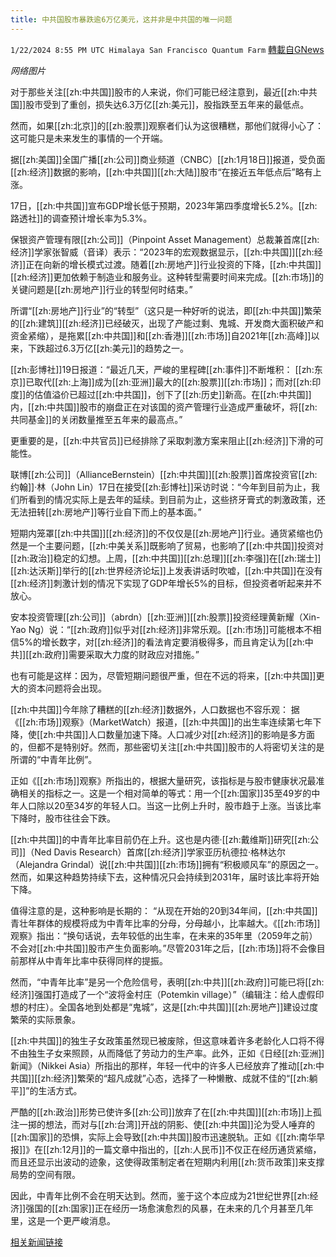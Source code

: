 ```yaml
---
title: 中共国股市暴跌逾6万亿美元，这并非是中共国的唯一问题
---
```

`1/22/2024 8:55 PM UTC Himalaya San Francisco Quantum Farm` [轉載自GNews](https://gnews.org/articles/2243271)

*网络图片*

对于那些关注[[zh:中共国]]股市的人来说，你们可能已经注意到，最近[[zh:中共国]]股市受到了重创，损失达6.3万亿[[zh:美元]]，股指跌至五年来的最低点。

然而，如果[[zh:北京]]的[[zh:股票]]观察者们认为这很糟糕，那他们就得小心了： 这可能只是未来发生的事情的一个开端。

据[[zh:美国]]全国广播[[zh:公司]]商业频道（CNBC）[[zh:1月18日]]报道，受负面[[zh:经济]]数据的影响，[[zh:中共国]][[zh:大陆]]股市“在接近五年低点后”略有上涨。

17日，[[zh:中共国]]宣布GDP增长低于预期，2023年第四季度增长5.2%。[[zh:路透社]]的调查预计增长率为5.3%。

保银资产管理有限[[zh:公司]]（Pinpoint Asset Management）总裁兼首席[[zh:经济]]学家张智威（音译）表示：“2023年的宏观数据显示，[[zh:中共国]][[zh:经济]]正在向新的增长模式过渡。随着[[zh:房地产]]行业投资的下降，[[zh:中共国]][[zh:经济]]更加依赖于制造业和服务业。这种转型需要时间来完成。[[zh:市场]]的关键问题是[[zh:房地产]]行业的转型何时结束。”

所谓“[[zh:房地产]]行业”的“转型”（这只是一种好听的说法，即[[zh:中共国]]繁荣的[[zh:建筑]][[zh:经济]]已经破灭，出现了产能过剩、鬼城、开发商大面积破产和资金紧缩），是拖累[[zh:中共国]]和[[zh:香港]][[zh:市场]]自2021年[[zh:高峰]]以来，下跌超过6.3万亿[[zh:美元]]的趋势之一。

[[zh:彭博社]]19日报道：“最近几天，严峻的里程碑[[zh:事件]]不断堆积： [[zh:东京]]已取代[[zh:上海]]成为[[zh:亚洲]]最大的[[zh:股票]][[zh:市场]]；而对[[zh:印度]]的估值溢价已超过[[zh:中共国]]，创下了[[zh:历史]]新高。在[[zh:中共国]]内，[[zh:中共国]]股市的崩盘正在对该国的资产管理行业造成严重破坏，将[[zh:共同基金]]的关闭数量推至五年来的最高点。”

更重要的是，[[zh:中共官员]]已经排除了采取刺激方案来阻止[[zh:经济]]下滑的可能性。

联博[[zh:公司]]（AllianceBernstein）[[zh:中共国]][[zh:股票]]首席投资官[[zh:约翰]]·林（John Lin）17日在接受[[zh:彭博社]]采访时说：“今年到目前为止，我们所看到的情况实际上是去年的延续。到目前为止，这些挤牙膏式的刺激政策，还无法扭转[[zh:房地产]]等行业自下而上的基本面。”

短期内笼罩[[zh:中共国]][[zh:经济]]的不仅仅是[[zh:房地产]]行业。通货紧缩也仍然是一个主要问题，[[zh:中美关系]]既影响了贸易，也影响了[[zh:中共国]]投资对[[zh:政治]]稳定的幻想。上周，[[zh:中共国]][[zh:总理]][[zh:李强]]在[[zh:瑞士]][[zh:达沃斯]]举行的[[zh:世界经济论坛]]上发表讲话时吹嘘，[[zh:中共国]]在没有[[zh:经济]]刺激计划的情况下实现了GDP年增长5%的目标，但投资者听起来并不放心。

安本投资管理[[zh:公司]]（abrdn）[[zh:亚洲]][[zh:股票]]投资经理黄新耀（Xin-Yao Ng）说：“[[zh:政府]]似乎对[[zh:经济]]非常乐观。[[zh:市场]]可能根本不相信5%的增长数字，对[[zh:经济]]的看法肯定要消极得多，而且肯定认为[[zh:中共]][[zh:政府]]需要采取大力度的财政应对措施。”

也有可能是这样：因为，尽管短期问题很严重，但在不远的将来，[[zh:中共国]]更大的资本问题将会出现。

[[zh:中共国]]今年除了糟糕的[[zh:经济]]数据外，人口数据也不容乐观： 据《[[zh:市场]]观察》（MarketWatch）报道，[[zh:中共国]]的出生率连续第七年下降，使[[zh:中共国]]人口数量加速下降。人口减少对[[zh:经济]]的影响是多方面的，但都不是特别好。然而，那些密切关注[[zh:中共国]]股市的人将密切关注的是所谓的“中青年比例”。

正如《[[zh:市场]]观察》所指出的，根据大量研究，该指标是与股市健康状况最准确相关的指标之一。这是一个相对简单的等式：用一个[[zh:国家]]35至49岁的中年人口除以20至34岁的年轻人口。当这一比例上升时，股市趋于上涨。当该比率下降时，股市往往会下跌。

[[zh:中共国]]的中青年比率目前仍在上升。这也是内德·[[zh:戴维斯]]研究[[zh:公司]]（Ned Davis Research）首席[[zh:经济]]学家亚历杭德拉·格林达尔（Alejandra Grindal）说[[zh:中共国]][[zh:市场]]拥有“积极顺风车”的原因之一。然而，如果这种趋势持续下去，这种情况只会持续到2031年，届时该比率将开始下降。

值得注意的是，这种影响是长期的： “从现在开始的20到34年间，[[zh:中共国]]青壮年群体的规模将成为中青年比率的分母，分母越小，比率越大。《[[zh:市场]]观察》指出：“换句话说，去年较低的出生率，在未来的35年里（2059年之前）不会对[[zh:中共国]]股市产生负面影响。”尽管2031年之后，[[zh:市场]]将不会像目前那样从中青年比率中获得同样的提振。

然而，“中青年比率”是另一个危险信号，表明[[zh:中共]][[zh:政府]]可能已将[[zh:经济]]强国打造成了一个“波将金村庄（Potemkin village）”（编辑注：给人虚假印想的村庄）。全国各地到处都是“鬼城”，这是[[zh:中共国]][[zh:房地产]]建设过度繁荣的实际景象。

[[zh:中共国]]的独生子女政策虽然现已被废除，但这意味着许多老龄化人口将不得不由独生子女来照顾，从而降低了劳动力的生产率。此外，正如《日经[[zh:亚洲]]新闻》（Nikkei Asia）所指出的那样，年轻一代中的许多人已经放弃了推动[[zh:中共国]][[zh:经济]]繁荣的“超凡成就”心态，选择了一种懒散、成就不佳的“[[zh:躺平]]”的生活方式。

严酷的[[zh:政治]]形势已使许多[[zh:公司]]放弃了在[[zh:中共国]][[zh:市场]]上孤注一掷的想法，而对与[[zh:台湾]]开战的阴影、使[[zh:中共国]]沦为受人唾弃的[[zh:国家]]的恐惧，实际上会导致[[zh:中共国]]股市迅速脱轨。正如《[[zh:南华早报]]》在[[zh:12月]]的一篇文章中指出的，[[zh:人民币]]不仅正在经历通货紧缩，而且还显示出波动的迹象，这使得政策制定者在短期内利用[[zh:货币政策]]来支撑局势的空间有限。

因此，中青年比例不会在明天达到。然而，鉴于这个本应成为21世纪世界[[zh:经济]]强国的[[zh:国家]]正在经历一场愈演愈烈的风暴，在未来的几个月甚至几年里，这是一个更严峻消息。

[相关新闻链接](https://www.thegatewaypundit.com/2024/01/chinas-stock-gutted-brutal-loss-6-trillion-isnt/)
